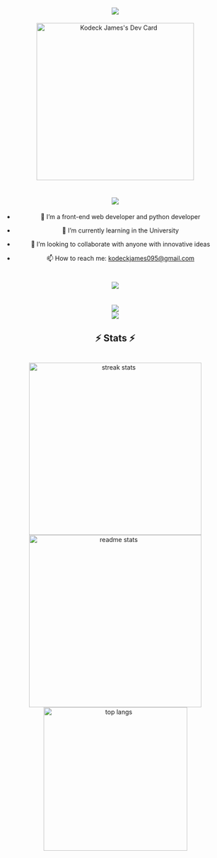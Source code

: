 <h1 align="center">
    <img src="https://readme-typing-svg.herokuapp.com/?font=Righteous&size=35&center=true&vCenter=true&width=500&height=70&duration=4000&lines=Hi+There!+👋;+I'm+Kodeck+James;" />
</h1>

<div align="center">
<a href="https://app.daily.dev/kodeckjames"><img src="https://api.daily.dev/devcards/v2/98kdPV0FtPTo92XuX8QmS.png?type=default&r=7h2" width="356" alt="Kodeck James's Dev Card"/></a>
</div>
<h1 align="center">
    <img src="https://readme-typing-svg.herokuapp.com/?font=Righteous&size=35&center=true&vCenter=true&width=500&height=70&lines=About+me.;" />
</h1>
<div align="center">
 
 - 👀 I’m a front-end web developer and python developer
   
- 🌱 I’m currently learning in the University
  
- 💞️ I’m looking to collaborate with anyone with innovative ideas
  
- 📫 How to reach me: kodeckjames095@gmail.com

 </div>

<h1 align="center">
    <img src="https://readme-typing-svg.herokuapp.com/?font=Righteous&size=35&center=true&vCenter=true&width=500&height=70&lines=Languages,+Frameworks,+Tools.;" />
</h1>
<br/>
<div align="center">
    <img src="https://skillicons.dev/icons?i=python,javascript,html,css,react,tailwind" /><br>
    <img src="https://skillicons.dev/icons?i=vscode,github,git" /><br>
</div>

<h2 align="center">⚡ Stats ⚡</h2>
<br>
<div align=center>
  <img width=390 src="https://github-readme-streak-stats-kodeckjames.vercel.app/?user=salesp07&theme=react&border_radius=10" alt="streak stats"/>
  <img width=390 src="https://github-readme-stats.vercel.app/api?username=salesp07&count_private=true&show_icons=true&theme=react&rank_icon=github&border_radius=10" alt="readme stats" />
  <br/>
  <img width=325 align="center" src="https://github-readme-stats-salesp07.vercel.app/api/top-langs/?username=salesp07&hide=HTML&langs_count=8&layout=compact&theme=react&border_radius=10&size_weight=0.5&count_weight=0.5&exclude_repo=github-readme-stats" alt="top langs" />
</div>


<!---
KodeckJames/KodeckJames is a ✨ special ✨ repository because its `README.md` (this file) appears on your GitHub profile.
You can click the Preview link to take a look at your changes.
--->
